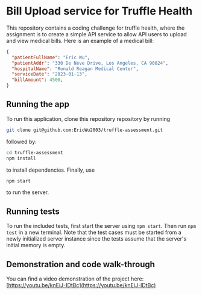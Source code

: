 # Bill Upload service for Truffle Health

This repository contains a coding challenge for truffle health, where the assignment is to create
a simple API service to allow API users to upload and view medical bills. Here is an example
of a medical bill:

```json
{
  "patientFullName": "Eric Wu",
  "patientAddr": "330 De Neve Drive, Los Angeles, CA 90024",
  "hospitalName": "Ronald Reagan Medical Center",
  "serviceDate": "2023-01-13",
  "billAmount": 4500,
}
```

## Running the app

To run this application, clone this repository repository by running

```bash
git clone git@github.com:EricWu2003/truffle-assessment.git
```

followed by:

```bash
cd truffle-assessment
npm install
```

to install dependencies. Finally, use

```bash
npm start
```

to run the server.

## Running tests

To run the included tests, first start the server using `npm start`. Then run `npm test` in a
new terminal. Note that the test cases must be started from a newly initialized server instance
since the tests assume that the server's initial memory is empty.

## Demonstration and code walk-through

You can find a video demonstration of the project here:
[https://youtu.be/knEiJ-IDtBc](https://youtu.be/knEiJ-IDtBc)
